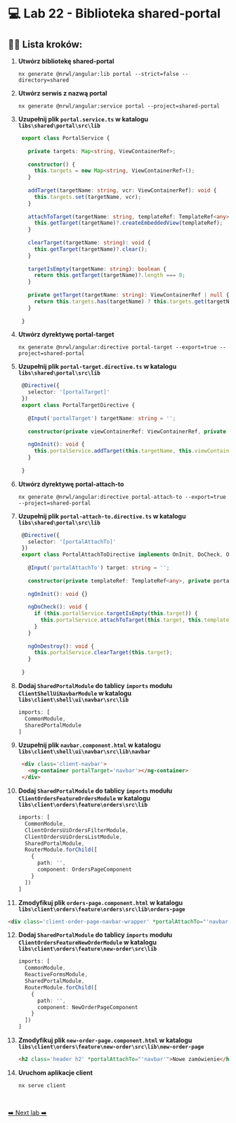 # 💻 Lab 22 - Biblioteka shared-portal

## 🏋️‍♀️ Lista kroków:

1. **Utwórz bibliotekę shared-portal**

    ```shell
    nx generate @nrwl/angular:lib portal --strict=false --directory=shared
    ```

2. **Utwórz serwis z nazwą portal**

   ```shell
   nx generate @nrwl/angular:service portal --project=shared-portal
   ```

3. **Uzupełnij plik `portal.service.ts` w katalogu `libs\shared\portal\src\lib`**

   ```typescript
    export class PortalService {
    
      private targets: Map<string, ViewContainerRef>;
    
      constructor() {
        this.targets = new Map<string, ViewContainerRef>();
      }
    
      addTarget(targetName: string, vcr: ViewContainerRef): void {
        this.targets.set(targetName, vcr);
      }
    
      attachToTarget(targetName: string, templateRef: TemplateRef<any>): void {
        this.getTarget(targetName)?.createEmbeddedView(templateRef);
      }
    
      clearTarget(targetName: string): void {
        this.getTarget(targetName)?.clear();
      }
    
      targetIsEmpty(targetName: string): boolean {
        return this.getTarget(targetName)?.length === 0;
      }
    
      private getTarget(targetName: string): ViewContainerRef | null {
        return this.targets.has(targetName) ? this.targets.get(targetName) : null;
      }
    
    }
   ```

4. **Utwórz dyrektywę portal-target**

   ```shell
   nx generate @nrwl/angular:directive portal-target --export=true --project=shared-portal
   ```

5. **Uzupełnij plik `portal-target.directive.ts` w katalogu `libs\shared\portal\src\lib`**

   ```typescript
    @Directive({
      selector: '[portalTarget]'
    })
    export class PortalTargetDirective {
    
      @Input('portalTarget') targetName: string = '';
    
      constructor(private viewContainerRef: ViewContainerRef, private portalService: PortalService) { }
    
      ngOnInit(): void {
        this.portalService.addTarget(this.targetName, this.viewContainerRef);
      }
    
    }   
   ```

6. **Utwórz dyrektywę portal-attach-to**

   ```shell
   nx generate @nrwl/angular:directive portal-attach-to --export=true --project=shared-portal
   ```

7. **Uzupełnij plik `portal-attach-to.directive.ts` w katalogu `libs\shared\portal\src\lib`**

   ```typescript
    @Directive({
      selector: '[portalAttachTo]'
    })
    export class PortalAttachToDirective implements OnInit, DoCheck, OnDestroy {
    
      @Input('portalAttachTo') target: string = '';
    
      constructor(private templateRef: TemplateRef<any>, private portalService: PortalService) { }
    
      ngOnInit(): void {}
    
      ngDoCheck(): void {
        if (this.portalService.targetIsEmpty(this.target)) {
          this.portalService.attachToTarget(this.target, this.templateRef);
        }
      }
    
      ngOnDestroy(): void {
        this.portalService.clearTarget(this.target);
      }
    
    }
   ```

8. **Dodaj `SharedPortalModule` do tablicy `imports` modułu `ClientShellUiNavbarModule` w katalogu `libs\client\shell\ui\navbar\src\lib`**

    ```typescript
    imports: [
      CommonModule,
      SharedPortalModule
    ]
    ```

9. **Uzupełnij plik `navbar.component.html` w katalogu `libs\client\shell\ui\navbar\src\lib\navbar`**

   ```html
    <div class='client-navbar'>
      <ng-container portalTarget='navbar'></ng-container>
    </div>
   ```

10. **Dodaj `SharedPortalModule` do tablicy `imports` modułu `ClientOrdersFeatureOrdersModule` w katalogu `libs\client\orders\feature\orders\src\lib`**

    ```typescript
    imports: [
      CommonModule,
      ClientOrdersUiOrdersFilterModule,
      ClientOrdersUiOrdersListModule,
      SharedPortalModule,
      RouterModule.forChild([
        {
          path: '',
          component: OrdersPageComponent
        }
      ])
    ]
    ```

11. **Zmodyfikuj plik `orders-page.component.html` w katalogu `libs\client\orders\feature\orders\src\lib\orders-page`**

   ```html
   <div class='client-order-page-navbar-wrapper' *portalAttachTo="'navbar'">
   ```

12. **Dodaj `SharedPortalModule` do tablicy `imports` modułu `ClientOrdersFeatureNewOrderModule` w katalogu `libs\client\orders\feature\new-order\src\lib`**

    ```typescript
    imports: [
      CommonModule,
      ReactiveFormsModule,
      SharedPortalModule,
      RouterModule.forChild([
        {
          path: '',
          component: NewOrderPageComponent
        }
      ])
    ]
    ```

13. **Zmodyfikuj plik `new-order-page.component.html` w katalogu `libs\client\orders\feature\new-order\src\lib\new-order-page`**

    ```html
    <h2 class='header h2' *portalAttachTo="'navbar'">Nowe zamówienie</h2>
    ```

14. **Uruchom aplikacje client**

    ```shell
    nx serve client
    ```
<br>

[➡️ Next lab ➡️](./lab_23.md)
